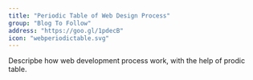 ```yaml
---
title: "Periodic Table of Web Design Process"
group: "Blog To Follow"
address: "https://goo.gl/1pdecB"
icon: "webperiodictable.svg"
---
```

Descripbe how web development process work, with the help of prodic table.
